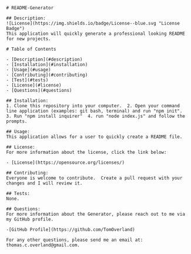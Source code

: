 
    # README-Generator
    
    ## Description:
    ![License](https://img.shields.io/badge/License--blue.svg "License Badge")
    This application will quickly generate a professional looking README for new projects.

    # Table of Contents
    
    - [Description](#description)
    - [Installation](#installation)
    - [Usage](#usage)
    - [Contributing](#contributing)
    - [Test](#tests)
    - [License](#license)
    - [Questions](#questions)
    
    ## Installation:
    1. Clone this repository into your computer.  2. Open your command line application (examples: git bash, terminal) and run "npm init".  3. Run "npm install inquirer"  4. run "node index.js" and follow the prompts.

    ## Usage:
    This application allows for a user to quickly create a README file.

    ## License:
    For more information about the license, click the link below:

    - [License](https://opensource.org/licenses/)

    ## Contributing:
    Everyone is welcome to contribute.  Create a pull request with your changes and I will review it.

    ## Tests:
    None.

    ## Questions:
    For more information about the Generator, please reach out to me via my GitHub profile.

    -[GitHub Profile](https://github.com/TomOverland)

    For any other questions, please send me an email at: thomas.c.overland@gmail.com.
    